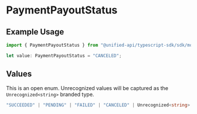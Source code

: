 # PaymentPayoutStatus

## Example Usage

```typescript
import { PaymentPayoutStatus } from "@unified-api/typescript-sdk/sdk/models/shared";

let value: PaymentPayoutStatus = "CANCELED";
```

## Values

This is an open enum. Unrecognized values will be captured as the `Unrecognized<string>` branded type.

```typescript
"SUCCEEDED" | "PENDING" | "FAILED" | "CANCELED" | Unrecognized<string>
```
